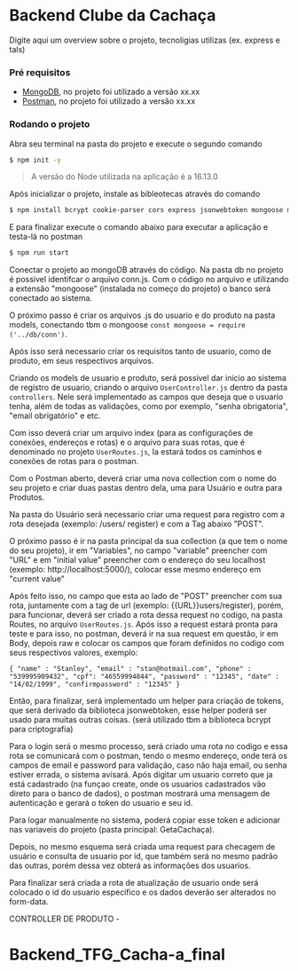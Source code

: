 # Backend Clube da Cachaça

Digite aqui um overview sobre o projeto, tecnoligias utilizas (ex. express e tals)

### Pré requisitos

- <a href="https://docs.mongodb.com/manual/installation/">MongoDB</a>, no projeto foi utilizado a versão xx.xx
- <a href="https://www.postman.com/downloads/">Postman</a>, no projeto foi utilizado a versão xx.xx

### Rodando o projeto

Abra seu terminal na pasta do projeto e execute o segundo comando

```sh
$ npm init -y
```

> A versão do Node utilizada na aplicação é a 16.13.0

Após inicializar o projeto, instale as bibleotecas através do comando

```sh
$ npm install bcrypt cookie-parser cors express jsonwebtoken mongoose multer nodemon
```

E para finalizar execute o comando abaixo para executar a aplicação e testa-lá no postman

```sh
$ npm run start
```

Conectar o projeto ao mongoDB através do código. Na pasta db no projeto é possivel identifcar o arquivo conn.js. Com o código no arquivo e utilizando a extensão "mongoose" (instalada no começo do projeto) o banco será conectado ao sistema.

O próximo passo é criar os arquivos .js do usuario e do produto na pasta models, conectando tbm o mongoose `const mongoose = require ('../db/conn')`.

Após isso será necessario criar os requisitos tanto de usuario, como de produto, em seus respectivos arquivos.

Criando os models de usuario e produto, será possivel dar inicio ao sistema de registro de usuario, criando o arquivo `UserController.js` dentro da pasta `controllers`. Nele será implementado as campos que deseja que o usuario tenha, além de todas as validações, como por exemplo, "senha obrigatoria", "email obrigatório" e etc.

Com isso deverá criar um arquivo index (para as configurações de conexões, endereços e rotas) e o arquivo para suas rotas, que é denominado no projeto `UserRoutes.js`, la estará todos os caminhos e conexões de rotas para o postman.

Com o Postman aberto, deverá criar uma nova collection com o nome do seu projeto e criar duas pastas dentro dela, uma para Usuário e outra para Produtos.

Na pasta do Usuário será necessario criar uma request para registro com a rota desejada (exemplo: /users/ register) e com a Tag abaixo "POST".

O próximo passo é ir na pasta principal da sua collection (a que tem o nome do seu projeto), ir em "Variables", no campo "variable" preencher com "URL" e em "initial value" preencher com o endereço do seu localhost (exemplo: http://localhost:5000/), colocar esse mesmo endereço em "current value"

Após feito isso, no campo que esta ao lado de "POST" preencher com sua rota, juntamente com a tag de url (exemplo: {{URL}}users/register), porém, para funcionar, deverá ser criado a rota dessa request no codigo, na pasta Routes, no arquivo `UserRoutes.js`. Após isso a request estará pronta para teste e para isso, no postman, deverá ir na sua request em questão, ir em Body, depois raw e colocar os campos que foram definidos no codigo com seus respectivos valores, exemplo:


``{
    "name" : "Stanley",
    "email" : "stan@hotmail.com",
    "phone" : "539995909432",
    "cpf": "46559994844",
    "password" : "12345",
    "date" : "14/02/1999",
    "confirmpassword" : "12345"
}``

Então, para finalizar, será implementado um helper para criação de tokens, que será derivado da biblioteca jsonwebtoken, esse helper poderá ser usado para muitas outras coisas. (será utilizado tbm a biblioteca bcrypt para criptografia)

Para o login será o mesmo processo, será criado uma rota no codigo e essa rota se comunicará com o postman, tendo o mesmo endereço, onde terá os campos de email e password para validação, caso não haja email, ou senha estiver errada, o sistema avisará. Após digitar um usuario correto que ja está cadastrado (na funçao create, onde os usuarios cadastrados vão direto para o banco de dados), o postman mostrará uma mensagem de autenticação e gerará o token do usuario e seu id.

Para logar manualmente no sistema, poderá copiar esse token e adicionar nas variaveis do projeto (pasta principal: GetaCachaça).

Depois, no mesmo esquema será criada uma request para checagem de usuário e consulta de usuario por id, que também será no mesmo padrão das outras, porém dessa vez obterá as informações dos usuarios.

Para finalizar será criada a rota de atualização de usuario onde será colocado o id do usuario especifico e os dados deverão ser alterados no form-data.

CONTROLLER DE PRODUTO -


# Backend_TFG_Cacha-a_final

